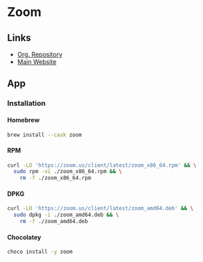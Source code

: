 # Zoom

## Links

- [Org. Repository](https://github.com/zoom)
- [Main Website](https://zoom.us/)

## App

### Installation

#### Homebrew

```sh
brew install --cask zoom
```

#### RPM

```sh
curl -LO 'https://zoom.us/client/latest/zoom_x86_64.rpm' && \
  sudo rpm -vi ./zoom_x86_64.rpm && \
    rm -f ./zoom_x86_64.rpm
```

#### DPKG

```sh
curl -LO 'https://zoom.us/client/latest/zoom_amd64.deb' && \
  sudo dpkg -i ./zoom_amd64.deb && \
    rm -f ./zoom_amd64.deb
```

#### Chocolatey

```sh
choco install -y zoom
```
